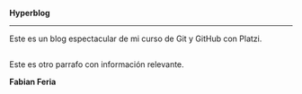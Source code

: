 **Hyperblog**
***

Este es un blog espectacular de mi curso de Git y GitHub con Platzi.
##
Este es otro parrafo con información relevante.

**Fabian Feria**